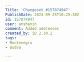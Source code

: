 ```yaml
---
Title: 'Changeset #157074947'
PublishDate: 2024-09-25T10:25:36Z
id: 157074947
user: anshanin
comment: Added addresses
created_by: iD 2.30.2
tags:
- Montenegro
- Budva

---
```

